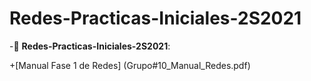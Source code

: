 # Redes-Practicas-Iniciales-2S2021
-:file_folder: __Redes-Practicas-Iniciales-2S2021__:

  +[Manual Fase 1 de Redes] (Grupo#10_Manual_Redes.pdf)
